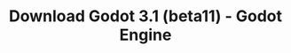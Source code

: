 ---
# Generated by /scripts/js/download_archive_generator !!! do not edit by hand !!!
title: 'Download Godot 3.1 (beta11) - Godot Engine'
type: 'download/archive'
name: '3.1'
flavor: 'beta11'
release_date: '2019-03-05T03:00:00-00:00'
release_notes: '/article/dev-snapshot-godot-3-1-beta-11/'
links:
  android.apk:
    name: 'android.apk'
    title: 'Android'
    caption: 'Universal APK (ARM64 + ARMv7 + x86_64 + x86)'
    tags:
      - 'APK download'
      - 'ARM64/v7'
      - 'x86 (64 & 32 bit)'
    hosts:
      github_builds:
        regular: 'https://github.com/godotengine/godot-builds/releases/download/3.1-beta11/Godot_v3.1-beta11_android_editor.apk'
        mono: '#'
      github:
        regular: 'https://github.com/godotengine/godot/releases/download/3.1-beta11/Godot_v3.1-beta11_android_editor.apk'
        mono: '#'
  macos.universal:
    name: 'macos.universal'
    title: 'macOS'
    caption: 'Universal (x86_64 + Apple Silicon)'
    tags:
      - 'Intel/Apple Silicon'
      - '64 bit'
    hosts:
      github_builds:
        regular: 'https://github.com/godotengine/godot-builds/releases/download/3.1-beta11/Godot_v3.1-beta11_osx.universal.zip'
        mono: 'https://github.com/godotengine/godot-builds/releases/download/3.1-beta11/Godot_v3.1-beta11_mono_osx.universal.zip'
      github:
        regular: 'https://github.com/godotengine/godot/releases/download/3.1-beta11/Godot_v3.1-beta11_osx.universal.zip'
        mono: 'https://github.com/godotengine/godot/releases/download/3.1-beta11/Godot_v3.1-beta11_mono_osx.universal.zip'
  windows.64:
    name: 'windows.64'
    title: 'Windows'
    caption: 'Standard (x86_64)'
    tags:
      - '64 bit'
    hosts:
      github_builds:
        regular: 'https://github.com/godotengine/godot-builds/releases/download/3.1-beta11/Godot_v3.1-beta11_win64.exe.zip'
        mono: 'https://github.com/godotengine/godot-builds/releases/download/3.1-beta11/Godot_v3.1-beta11_mono_win64.zip'
      github:
        regular: 'https://github.com/godotengine/godot/releases/download/3.1-beta11/Godot_v3.1-beta11_win64.exe.zip'
        mono: 'https://github.com/godotengine/godot/releases/download/3.1-beta11/Godot_v3.1-beta11_mono_win64.zip'
  linux_server.headless.64:
    name: 'linux_server.headless.64'
    title: 'Linux Server'
    caption: 'Headless (x86_64)'
    tags:
      - '64 bit'
      - 'Headless'
    hosts:
      github_builds:
        regular: 'https://github.com/godotengine/godot-builds/releases/download/3.1-beta11/Godot_v3.1-beta11_linux_headless.64.zip'
        mono: 'https://github.com/godotengine/godot-builds/releases/download/3.1-beta11/Godot_v3.1-beta11_mono_linux_headless_64.zip'
      github:
        regular: 'https://github.com/godotengine/godot/releases/download/3.1-beta11/Godot_v3.1-beta11_linux_headless.64.zip'
        mono: 'https://github.com/godotengine/godot/releases/download/3.1-beta11/Godot_v3.1-beta11_mono_linux_headless_64.zip'
  web:
    name: 'web'
    title: 'Web editor'
    caption: ''
    tags:
      - 'Self-hosted'
      - 'Cross-platform'
    hosts:
      github_builds:
        regular: 'https://github.com/godotengine/godot-builds/releases/download/3.1-beta11/Godot_v3.1-beta11_web_editor.zip'
        mono: '#'
      github:
        regular: 'https://github.com/godotengine/godot/releases/download/3.1-beta11/Godot_v3.1-beta11_web_editor.zip'
        mono: '#'
  linux.64:
    name: 'linux.64'
    title: 'Linux'
    caption: 'Standard (x86_64)'
    tags:
      - '64 bit'
    hosts:
      github_builds:
        regular: 'https://github.com/godotengine/godot-builds/releases/download/3.1-beta11/Godot_v3.1-beta11_x11.64.zip'
        mono: 'https://github.com/godotengine/godot-builds/releases/download/3.1-beta11/Godot_v3.1-beta11_mono_x11_64.zip'
      github:
        regular: 'https://github.com/godotengine/godot/releases/download/3.1-beta11/Godot_v3.1-beta11_x11.64.zip'
        mono: 'https://github.com/godotengine/godot/releases/download/3.1-beta11/Godot_v3.1-beta11_mono_x11_64.zip'
  linux.32:
    name: 'linux.32'
    title: 'Linux'
    caption: 'Standard (x86)'
    tags:
      - '32 bit'
    hosts:
      github_builds:
        regular: 'https://github.com/godotengine/godot-builds/releases/download/3.1-beta11/Godot_v3.1-beta11_x11.32.zip'
        mono: 'https://github.com/godotengine/godot-builds/releases/download/3.1-beta11/Godot_v3.1-beta11_mono_x11_32.zip'
      github:
        regular: 'https://github.com/godotengine/godot/releases/download/3.1-beta11/Godot_v3.1-beta11_x11.32.zip'
        mono: 'https://github.com/godotengine/godot/releases/download/3.1-beta11/Godot_v3.1-beta11_mono_x11_32.zip'
  windows.32:
    name: 'windows.32'
    title: 'Windows'
    caption: 'Standard (x86)'
    tags:
      - '32 bit'
    hosts:
      github_builds:
        regular: 'https://github.com/godotengine/godot-builds/releases/download/3.1-beta11/Godot_v3.1-beta11_win32.exe.zip'
        mono: 'https://github.com/godotengine/godot-builds/releases/download/3.1-beta11/Godot_v3.1-beta11_mono_win32.zip'
      github:
        regular: 'https://github.com/godotengine/godot/releases/download/3.1-beta11/Godot_v3.1-beta11_win32.exe.zip'
        mono: 'https://github.com/godotengine/godot/releases/download/3.1-beta11/Godot_v3.1-beta11_mono_win32.zip'
  linux_server.64:
    name: 'linux_server.64'
    title: 'Linux Server'
    caption: 'Standard (x86_64)'
    tags:
      - '64 bit'
    hosts:
      github_builds:
        regular: 'https://github.com/godotengine/godot-builds/releases/download/3.1-beta11/Godot_v3.1-beta11_linux_server.64.zip'
        mono: 'https://github.com/godotengine/godot-builds/releases/download/3.1-beta11/Godot_v3.1-beta11_mono_linux_server_64.zip'
      github:
        regular: 'https://github.com/godotengine/godot/releases/download/3.1-beta11/Godot_v3.1-beta11_linux_server.64.zip'
        mono: 'https://github.com/godotengine/godot/releases/download/3.1-beta11/Godot_v3.1-beta11_mono_linux_server_64.zip'
  aar_library:
    name: 'aar_library'
    title: 'AAR library'
    caption: ''
    tags:
      - 'Android plugins'
      - 'Java'
      - 'Kotlin'
    hosts:
      github_builds:
        regular: 'https://github.com/godotengine/godot-builds/releases/download/3.1-beta11/godot-lib.3.1.beta11.release.aar'
        mono: 'https://github.com/godotengine/godot-builds/releases/download/3.1-beta11/godot-lib.3.1.beta11.mono.release.aar'
      github:
        regular: 'https://github.com/godotengine/godot/releases/download/3.1-beta11/godot-lib.3.1.beta11.release.aar'
        mono: 'https://github.com/godotengine/godot/releases/download/3.1-beta11/godot-lib.3.1.beta11.mono.release.aar'
  templates:
    name: 'templates'
    title: 'Export templates'
    caption: ''
    tags:
      - 'Used to export your games to all supported platforms'
    hosts:
      github_builds:
        regular: 'https://github.com/godotengine/godot-builds/releases/download/3.1-beta11/Godot_v3.1-beta11_export_templates.tpz'
        mono: 'https://github.com/godotengine/godot-builds/releases/download/3.1-beta11/Godot_v3.1-beta11_mono_export_templates.tpz'
      github:
        regular: 'https://github.com/godotengine/godot/releases/download/3.1-beta11/Godot_v3.1-beta11_export_templates.tpz'
        mono: 'https://github.com/godotengine/godot/releases/download/3.1-beta11/Godot_v3.1-beta11_mono_export_templates.tpz'
primaryPlatforms:
  - 'android.apk'
  - 'macos.universal'
  - 'windows.64'
  - 'linux_server.headless.64'
  - 'web'
  - 'templates'
---